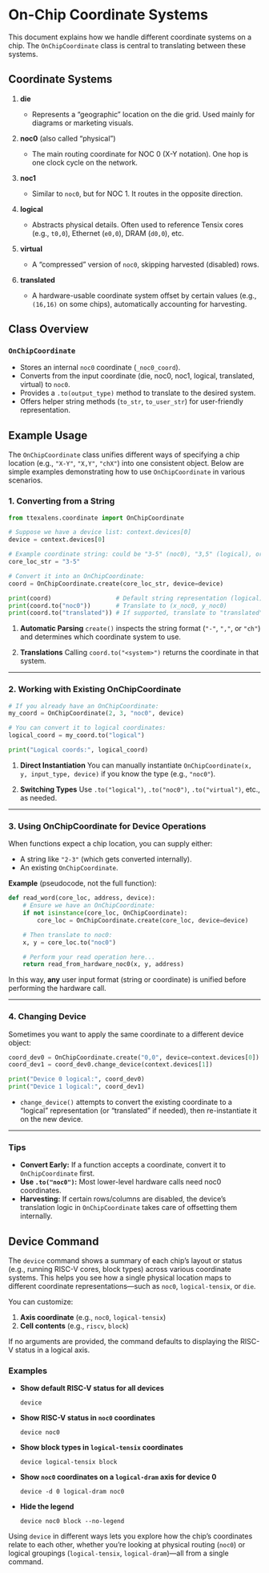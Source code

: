 # On-Chip Coordinate Systems

This document explains how we handle different coordinate systems on a chip. The `OnChipCoordinate` class is central to translating between these systems.

## Coordinate Systems

1. **die**
   - Represents a “geographic” location on the die grid. Used mainly for diagrams or marketing visuals.

2. **noc0** (also called “physical”)
   - The main routing coordinate for NOC 0 (X-Y notation). One hop is one clock cycle on the network.

3. **noc1**
   - Similar to `noc0`, but for NOC 1. It routes in the opposite direction.

4. **logical**
   - Abstracts physical details. Often used to reference Tensix cores (e.g., `t0,0`), Ethernet (`e0,0`), DRAM (`d0,0`), etc.

5. **virtual**
   - A “compressed” version of `noc0`, skipping harvested (disabled) rows.

6. **translated**
   - A hardware-usable coordinate system offset by certain values (e.g., `(16,16)` on some chips), automatically accounting for harvesting.

## Class Overview

### `OnChipCoordinate`
- Stores an internal `noc0` coordinate (`_noc0_coord`).
- Converts from the input coordinate (die, noc0, noc1, logical, translated, virtual) to `noc0`.
- Provides a `.to(output_type)` method to translate to the desired system.
- Offers helper string methods (`to_str`, `to_user_str`) for user-friendly representation.

## Example Usage

The `OnChipCoordinate` class unifies different ways of specifying a chip location (e.g., `"X-Y"`, `"X,Y"`, `"chX"`) into one consistent object. Below are simple examples demonstrating how to use `OnChipCoordinate` in various scenarios.

### 1. Converting from a String

```python
from ttexalens.coordinate import OnChipCoordinate

# Suppose we have a device list: context.devices[0]
device = context.devices[0]

# Example coordinate string: could be "3-5" (noc0), "3,5" (logical), or "ch2" (DRAM channel).
core_loc_str = "3-5"

# Convert it into an OnChipCoordinate:
coord = OnChipCoordinate.create(core_loc_str, device=device)

print(coord)                  # Default string representation (logical)
print(coord.to("noc0"))       # Translate to (x_noc0, y_noc0)
print(coord.to("translated")) # If supported, translate to "translated" coords
```

1. **Automatic Parsing**
   `create()` inspects the string format (`"-"`, `","`, or `"ch"`) and determines which coordinate system to use.

2. **Translations**
   Calling `coord.to("<system>")` returns the coordinate in that system.

---

### 2. Working with Existing OnChipCoordinate

```python
# If you already have an OnChipCoordinate:
my_coord = OnChipCoordinate(2, 3, "noc0", device)

# You can convert it to logical coordinates:
logical_coord = my_coord.to("logical")

print("Logical coords:", logical_coord)
```

1. **Direct Instantiation**
   You can manually instantiate `OnChipCoordinate(x, y, input_type, device)` if you know the type (e.g., `"noc0"`).

2. **Switching Types**
   Use `.to("logical")`, `.to("noc0")`, `.to("virtual")`, etc., as needed.

---

### 3. Using OnChipCoordinate for Device Operations

When functions expect a chip location, you can supply either:
- A string like `"2-3"` (which gets converted internally).
- An existing `OnChipCoordinate`.

**Example** (pseudocode, not the full function):
```python
def read_word(core_loc, address, device):
    # Ensure we have an OnChipCoordinate:
    if not isinstance(core_loc, OnChipCoordinate):
        core_loc = OnChipCoordinate.create(core_loc, device=device)

    # Then translate to noc0:
    x, y = core_loc.to("noc0")

    # Perform your read operation here...
    return read_from_hardware_noc0(x, y, address)
```

In this way, **any** user input format (string or coordinate) is unified before performing the hardware call.

---

### 4. Changing Device

Sometimes you want to apply the same coordinate to a different device object:

```python
coord_dev0 = OnChipCoordinate.create("0,0", device=context.devices[0])
coord_dev1 = coord_dev0.change_device(context.devices[1])

print("Device 0 logical:", coord_dev0)
print("Device 1 logical:", coord_dev1)
```

- `change_device()` attempts to convert the existing coordinate to a “logical” representation (or “translated” if needed), then re-instantiate it on the new device.

---

### Tips

- **Convert Early:** If a function accepts a coordinate, convert it to `OnChipCoordinate` first.
- **Use `.to("noc0")`:** Most lower-level hardware calls need noc0 coordinates.
- **Harvesting:** If certain rows/columns are disabled, the device’s translation logic in `OnChipCoordinate` takes care of offsetting them internally.


## Device Command

The `device` command shows a summary of each chip’s layout or status (e.g., running RISC-V cores, block types) across various coordinate systems. This helps you see how a single physical location maps to different coordinate representations—such as `noc0`, `logical-tensix`, or `die`.

You can customize:

1. **Axis coordinate** (e.g., `noc0`, `logical-tensix`)
2. **Cell contents** (e.g., `riscv`, `block`)

If no arguments are provided, the command defaults to displaying the RISC-V status in a logical axis.

### Examples

- **Show default RISC-V status for all devices**
  ```
  device
  ```

- **Show RISC-V status in `noc0` coordinates**
  ```
  device noc0
  ```

- **Show block types in `logical-tensix` coordinates**
  ```
  device logical-tensix block
  ```

- **Show `noc0` coordinates on a `logical-dram` axis for device 0**
  ```
  device -d 0 logical-dram noc0
  ```

- **Hide the legend**
  ```
  device noc0 block --no-legend
  ```

Using `device` in different ways lets you explore how the chip’s coordinates relate to each other, whether you’re looking at physical routing (`noc0`) or logical groupings (`logical-tensix`, `logical-dram`)—all from a single command.
